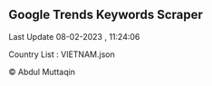 

## Google Trends Keywords Scraper 
 
Last Update 08-02-2023 , 11:24:06

Country List :
VIETNAM.json



© Abdul Muttaqin 
